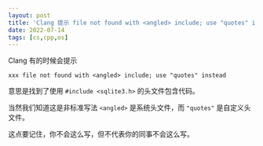 ```yaml
---
layout: post
title: 'Clang 提示 file not found with <angled> include; use "quotes" instead 错误'
date: 2022-07-14
tags: [cs,cpp,os]
---
```


Clang 有的时候会提示

```
xxx file not found with <angled> include; use "quotes" instead 
```

意思是找到了使用 `#include <sqlite3.h>` 的头文件包含代码。

当然我们知道这是非标准写法 `<angled>` 是系统头文件，而 `"quotes"` 是自定义头文件。

这点要记住，你不会这么写，但不代表你的同事不会这么写。

